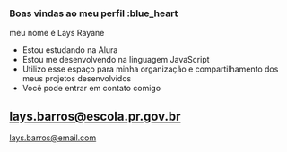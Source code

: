 ### Boas vindas ao meu perfil :blue_heart

meu nome é Lays Rayane


- Estou estudando na Alura
- Estou me desenvolvendo na linguagem JavaScript
- Utilizo esse espaço para minha organização e compartilhamento dos meus projetos desenvolvidos
- 
   Você pode entrar em contato comigo 

lays.barros@escola.pr.gov.br
-
  lays.barros@email.com
  

